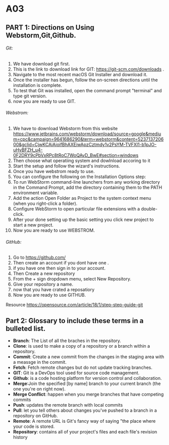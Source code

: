 # A03

## PART 1: Directions on Using Webstorm,Git,Github.

###### Git:

1. We have download git first. 
2. This is the link to download link for GIT: https://git-scm.com/downloads .
3. Navigate to the most recent macOS Git Installer and download it.
4. Once the installer has begun, follow the on-screen directions until the installation is complete.
5. To test that Git was installed, open the command prompt "terminal" and type git version.
6. now you are ready to use GIT. 


###### Webstrom:
1. We have to download Webstorm from this website https://www.jetbrains.com/webstorm/download/source=google&medium=cpc&campaign=9641686290&term=webstorm&content=523713720600&gclid=CjwKCAiAioifBhAXEiwApzCztmdy1v2PsYM-TVFXl1-b1pJO-uHvBFZH_u4-0F2DRY9cPbVxRPc8tRoC7WoQAvD_BwE#section=windows
2. Then choose what operatiing system and dowlnload accoring to it 
3. Start the setup and follow the wizard's instructions.
4. Once you have webstrom ready to use.
5. You can configure the following on the Installation Options step:
6. To run WebStorm command-line launchers from any working directory in the Command Prompt, add the directory containing them to the PATH environment variable.
7. Add the action Open Folder as Project to the system context menu (when you right-click a folder).
8. Configure WebStorm to open particular file extensions with a double-click.
9. After your done setting up the basic setting you click new project to start a new project.
10. Now you are ready to use WEBSTROM.

###### GitHub:

1. Go to https://github.com/
2. Then create an account if you dont have one .
3. if you have one then sign in to your account.
4. Then Create a new repository
5. From the + sign dropdown menu, select New Repository. 
6. Give your repository a name.
7. now that you have crated a reposatiory 
8. Now you are ready to use GITHUB.

Resource 
https://opensource.com/article/18/1/step-step-guide-git


## Part 2: Glossary to include these terms in a bulleted list.

- **Branch**: The List of all the braches in the repository.
- **Clone**: is used to make a copy of a repository or a branch within a repository.
- **Commit**: Create a new commit from the changes in the staging area with a meassge in the commit.
- **Fetch**: Fetch remote changes but do not update tracking branches.
- **GIT**: Git is a DevOps tool used for source code management.
- **Github**:  is a code hosting platform for version control and collaboration.
- **Merge**:Join the specified [by name] branch to your current branch (the one you're on right now).
- **Merge Conflict**: happen when you merge branches that have competing commits
- **Push**: updates the remote branch with local commits
- **Pull**: let you tell others about changes you've pushed to a branch in a repository on GitHub.
- **Remote**: A remote URL is Git's fancy way of saying "the place where your code is stored.
- **Repository**: contains all of your project's files and each file's revision history



